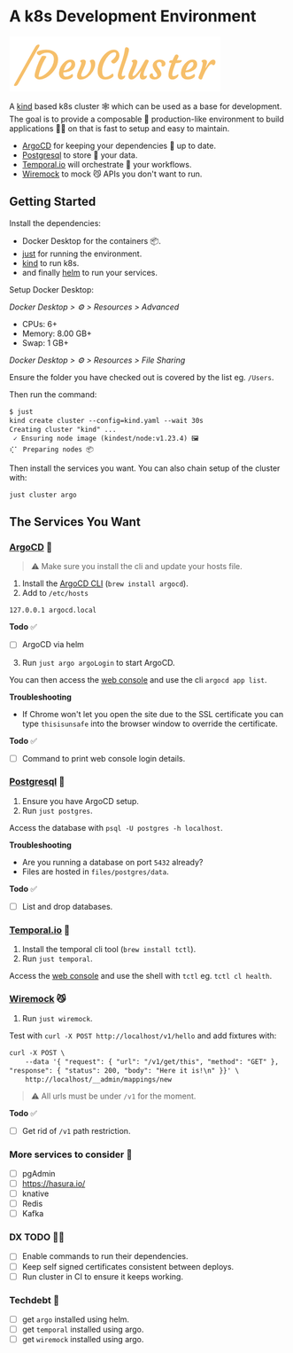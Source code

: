 # A k8s Development Environment

![k8sDevEnv](/assets/logo.png)

A [kind](https://helm.sh/) based k8s cluster 🕸️ which can be used as a base for
development. The goal is to provide a composable 🧩 production-like environment
to build applications 👩‍💻 on that is fast to setup and easy to maintain.

- [ArgoCD](https://argo-cd.readthedocs.io/en/stable/) for keeping your
  dependencies 🔄 up to date.
- [Postgresql](https://www.postgresql.org/) to store 💾 your data.
- [Temporal.io](https://temporal.io/) will orchestrate 🎻 your workflows.
- [Wiremock]() to mock 😼 APIs you don't want to run.

## Getting Started

Install the dependencies:

- Docker Desktop for the containers 📦.
- [just](https://github.com/casey/just) for running the environment.
- [kind](https://kind.sigs.k8s.io/docs/user/quick-start/) to run k8s.
- and finally [helm](https://helm.sh/) to run your services.

Setup Docker Desktop:

_Docker Desktop > ⚙️ > Resources > Advanced_

- CPUs: 6+
- Memory: 8.00 GB+
- Swap: 1 GB+

_Docker Desktop > ⚙️ > Resources > File Sharing_

Ensure the folder you have checked out is covered by the list eg. `/Users`.

Then run the command:

```
$ just
kind create cluster --config=kind.yaml --wait 30s
Creating cluster "kind" ...
 ✓ Ensuring node image (kindest/node:v1.23.4) 🖼
⢎⠁ Preparing nodes 📦
```

Then install the services you want. You can also chain setup of the cluster
with:

```
just cluster argo
```

## The Services You Want

### [ArgoCD](https://argo-cd.readthedocs.io/en/stable/) 🔄

> ⚠️ Make sure you install the cli and update your hosts file.

1. Install the
   [ArgoCD CLI](https://argo-cd.readthedocs.io/en/stable/getting_started/#2-download-argo-cd-cli)
   (`brew install argocd`).
2. Add to `/etc/hosts`

```
127.0.0.1 argocd.local
```

**Todo** ✅

- [ ] ArgoCD via helm

3. Run `just argo argoLogin` to start ArgoCD.

You can then access the [web console](https://argocd.local) and use the cli
`argocd app list`.

**Troubleshooting**

- If Chrome won't let you open the site due to the SSL certificate you can type
  `thisisunsafe` into the browser window to override the certificate.

**Todo** ✅

- [ ] Command to print web console login details.

### [Postgresql](https://www.postgresql.org/) 💾

1. Ensure you have ArgoCD setup.
2. Run `just postgres`.

Access the database with `psql -U postgres -h localhost`.

**Troubleshooting**

- Are you running a database on port `5432` already?
- Files are hosted in `files/postgres/data`.

**Todo** ✅

- [ ] List and drop databases.

### [Temporal.io](http://temporal.io) 🎻

1. Install the temporal cli tool (`brew install tctl`).
2. Run `just temporal`.

Access the [web console](http://localhost:8088/) and use the shell with `tctl`
eg. `tctl cl health`.

### [Wiremock](https://wiremock.org/) 😼

1. Run `just wiremock`.

Test with `curl -X POST http://localhost/v1/hello` and add fixtures with:

```
curl -X POST \
    --data '{ "request": { "url": "/v1/get/this", "method": "GET" }, "response": { "status": 200, "body": "Here it is!\n" }}' \
    http://localhost/__admin/mappings/new
```

> ⚠️ All urls must be under `/v1` for the moment.

**Todo** ✅

- [ ] Get rid of `/v1` path restriction.

### More services to consider 🤔

- [ ] pgAdmin
- [ ] https://hasura.io/
- [ ] knative
- [ ] Redis
- [ ] Kafka

### DX TODO 👩‍💻

- [ ] Enable commands to run their dependencies.
- [ ] Keep self signed certificates consistent between deploys.
- [ ] Run cluster in CI to ensure it keeps working.

### Techdebt 🚧

- [ ] get `argo` installed using helm.
- [ ] get `temporal` installed using argo.
- [ ] get `wiremock` installed using argo.
